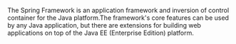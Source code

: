 The Spring Framework is an application framework and inversion of control container for the Java platform.The framework's core features can be used by any Java application, but there are extensions for building web applications on top of the Java EE (Enterprise Edition) platform. 
